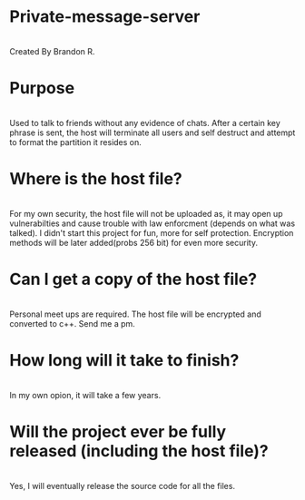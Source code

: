 # Private-message-server
<br> Created By Brandon R.

# Purpose
<br> Used to talk to friends without any evidence of chats. After a certain key phrase is sent, the host will terminate all users and self destruct and attempt to format the partition it resides on.

# Where is the host file?
<br> For my own security, the host file will not be uploaded as, it may open up vulnerabilties and cause trouble with law enforcment (depends on what was talked). I didn't start this project for fun, more for self protection. Encryption methods will be later added(probs 256 bit) for even more security.

# Can I get a copy of the host file?
<br> Personal meet ups are required. The host file will be encrypted and converted to c++. Send me a pm.

# How long will it take to finish?
<br> In my own opion, it will take a few years.

# Will the project ever be fully released (including the host file)?
<br> Yes, I will eventually release the source code for all the files.
